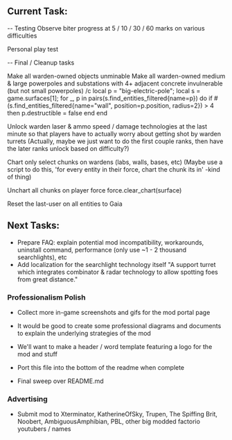 ## Current Task:

-- Testing
Observe biter progress at 5 / 10 / 30 / 60 marks on various difficulties

Personal play test


-- Final / Cleanup tasks

Make all warden-owned objects unminable
Make all warden-owned medium & large powerpoles and substations with 4+ adjacent concrete invulnerable (but not small powerpoles)
/c local p = "big-electric-pole"; local s = game.surfaces[1];
for _, p in pairs(s.find_entities_filtered{name=p}) do 
if #(s.find_entities_filtered{name="wall", position=p.position, radius=2}) > 4 then p.destructible = false end
end

Unlock warden laser & ammo speed / damage technologies at the last minute so that players have to actually worry about getting shot by warden turrets
(Actually, maybe we just want to do the first couple ranks, then have the later ranks unlock based on difficulty?)

Chart only select chunks on wardens (labs, walls, bases, etc)
(Maybe use a script to do this, 'for every entity in their force, chart the chunk its in' -kind of thing)

Unchart all chunks on player force
force.clear_chart(surface)

Reset the last-user on all entities to Gaia


## Next Tasks:

- Prepare FAQ: explain potential mod incompatibility, workarounds, uninstall command, performance (only use ~1 - 2 thousand searchlights), etc
- Add localization for the searchlight technology itself
  "A support turret which integrates combinator & radar technology to allow spotting foes from great distance."


### Professionalism Polish

- Collect more in-game screenshots and gifs for the mod portal page

- It would be good to create some professional diagrams and documents to explain the underlying strategies of the mod
- We'll want to make a header / word template featuring a logo for the mod and stuff

- Port this file into the bottom of the readme when complete

- Final sweep over README.md


### Advertising

- Submit mod to Xterminator, KatherineOfSky, Trupen, The Spiffing Brit, Noobert, AmbiguousAmphibian, PBL, other big modded factorio youtubers / names

